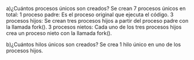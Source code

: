a)¿Cuántos procesos únicos son creados?
Se crean 7 procesos únicos en total:
1 proceso padre: Es el proceso original que ejecuta el código.
3 procesos hijos: Se crean tres procesos hijos a partir del proceso padre con la llamada fork().
3 procesos nietos: Cada uno de los tres procesos hijos crea un proceso nieto con la llamada fork().

b)¿Cuántos hilos únicos son creados?
  Se crea 1 hilo único en uno de los procesos hijos.
